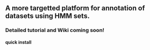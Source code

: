## A more targetted platform for annotation of datasets using HMM sets.

### Detailed tutorial and Wiki coming soon!

#### quick install 

                                                                               
